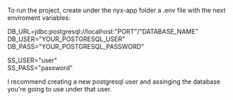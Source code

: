 To run the project, create under the nyx-app folder a .env file with the next enviroment variables:

DB_URL=jdbc:postgresql://localhost:"PORT"/"DATABASE_NAME"  
DB_USER="YOUR_POSTGRESQL_USER"  
DB_PASS="YOUR_POSTGRESQL_PASSWORD"  
  
SS_USER="user"  
SS_PASS="password"  
  
I recommend creating a new postgresql user and assinging the database you're going to use under that user.
